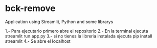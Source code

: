 # bck-remove
Application using Streamlit, Python and some librarys 

1.- Para ejecutarlo primero abre el repositorio 
2.- En la terminal ejecuta streamlit run app.py
3.- si no tienes la libreria instalada ejecuta pip install streamlit
4.- Se abre el localhost
